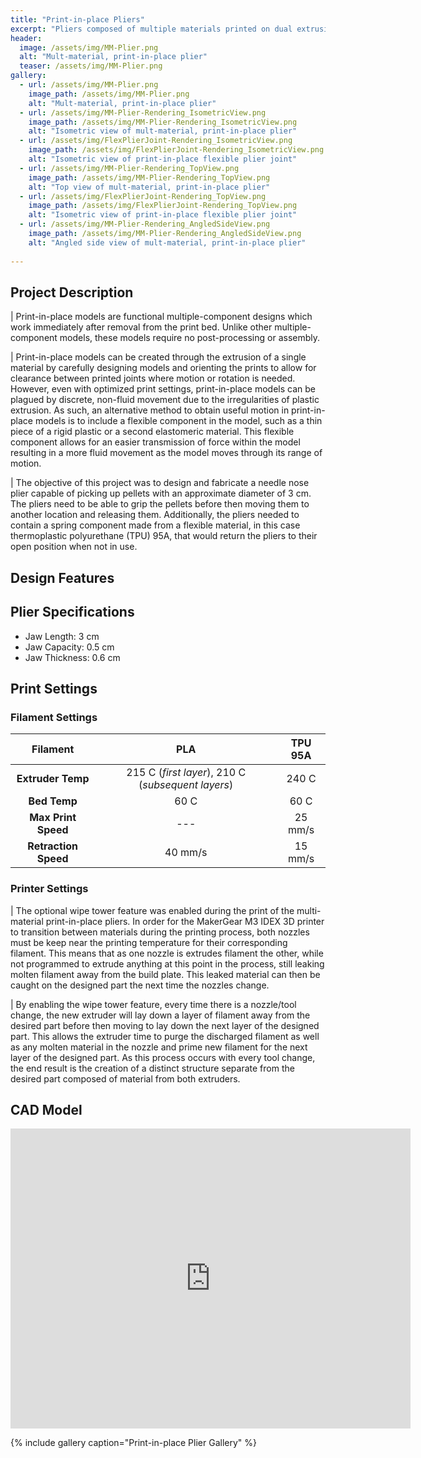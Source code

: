 ```yaml
---
title: "Print-in-place Pliers"
excerpt: "Pliers composed of multiple materials printed on dual extrusion printer"
header:
  image: /assets/img/MM-Plier.png
  alt: "Mult-material, print-in-place plier"
  teaser: /assets/img/MM-Plier.png
gallery:
  - url: /assets/img/MM-Plier.png
    image_path: /assets/img/MM-Plier.png
    alt: "Mult-material, print-in-place plier"
  - url: /assets/img/MM-Plier-Rendering_IsometricView.png
    image_path: /assets/img/MM-Plier-Rendering_IsometricView.png
    alt: "Isometric view of mult-material, print-in-place plier"
  - url: /assets/img/FlexPlierJoint-Rendering_IsometricView.png
    image_path: /assets/img/FlexPlierJoint-Rendering_IsometricView.png
    alt: "Isometric view of print-in-place flexible plier joint"
  - url: /assets/img/MM-Plier-Rendering_TopView.png
    image_path: /assets/img/MM-Plier-Rendering_TopView.png
    alt: "Top view of mult-material, print-in-place plier"
  - url: /assets/img/FlexPlierJoint-Rendering_TopView.png
    image_path: /assets/img/FlexPlierJoint-Rendering_TopView.png
    alt: "Isometric view of print-in-place flexible plier joint"
  - url: /assets/img/MM-Plier-Rendering_AngledSideView.png
    image_path: /assets/img/MM-Plier-Rendering_AngledSideView.png
    alt: "Angled side view of mult-material, print-in-place plier"
   
---
```

## Project Description

|  Print-in-place models are functional multiple-component designs which work immediately after removal from the print bed. Unlike other multiple-component models, these models require no post-processing or assembly.

|  Print-in-place models can be created through the extrusion of a single material by carefully designing models and orienting the prints to allow for clearance between printed joints where motion or rotation is needed. However, even with optimized print settings, print-in-place models can be plagued by discrete, non-fluid movement due to the irregularities of plastic extrusion. As such, an alternative method to obtain useful motion in print-in-place models is to include a flexible component in the model, such as a thin piece of a rigid plastic or a second elastomeric material. This flexible component allows for an easier transmission of force within the model resulting in a more fluid movement as the model moves through its range of motion.

|  The objective of this project was to design and fabricate a needle nose plier capable of picking up pellets with an approximate diameter of 3 cm. The pliers need to be able to grip the pellets before then moving them to another location and releasing them. Additionally, the pliers needed to contain a spring component made from a flexible material, in this case thermoplastic polyurethane (TPU) 95A, that would return the pliers to their open position when not in use.

## Design Features


## Plier Specifications
* Jaw Length: 3 cm
* Jaw Capacity: 0.5 cm
* Jaw Thickness: 0.6 cm

## Print Settings
### Filament Settings

| Filament | PLA | TPU 95A |
| :---: | :---: | :---: |
| **Extruder Temp** | 215 C (*first layer*), 210 C (*subsequent layers*) | 240 C |
| **Bed Temp** | 60 C | 60 C |
| **Max Print Speed** | --- | 25 mm/s |
| **Retraction Speed** | 40 mm/s | 15 mm/s |

### Printer Settings

|  The optional wipe tower feature was enabled during the print of the multi-material print-in-place pliers. In order for the MakerGear M3 IDEX 3D printer to transition between materials during the printing process, both nozzles must be keep near the printing temperature for their corresponding filament. This means that as one nozzle is extrudes filament the other, while not programmed to extrude anything at this point in the process, still leaking molten filament away from the build plate. This leaked material can then be caught on the designed part the next time the nozzles change.
  
|  By enabling the wipe tower feature, every time there is a nozzle/tool change, the new extruder will lay down a layer of filament away from the desired part before then moving to lay down the next layer of the designed part. This allows the extruder time to purge the discharged filament as well as any molten material in the nozzle and prime new filament for the next layer of the designed part. As this process occurs with every tool change, the end result is the creation of a distinct structure separate from the desired part composed of material from both extruders.

## CAD Model
<iframe src="https://vanderbilt643.autodesk360.com/shares/public/SH35dfcQT936092f0e4374907dc0d2424dfb?mode=embed" width="640" height="480" allowfullscreen="true" webkitallowfullscreen="true" mozallowfullscreen="true"  frameborder="0"></iframe>

{% include gallery caption="Print-in-place Plier Gallery" %}
